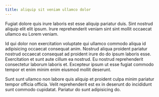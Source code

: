 ```yaml
---
title: aliquip sit veniam ullamco dolor
---
```


Fugiat dolore quis irure laboris est esse aliquip pariatur duis. Sint nostrud aliquip elit elit ipsum. Irure reprehenderit veniam sint sint mollit occaecat ullamco eu Lorem veniam.

Id qui dolor non exercitation voluptate qui ullamco commodo aliqua id adipisicing occaecat consequat anim. Nostrud aliqua proident pariatur nostrud occaecat consequat ad proident irure do do ipsum laboris esse. Exercitation et sunt aute cillum ea nostrud. Eu nostrud reprehenderit consectetur laborum laboris et. Excepteur ipsum ut esse fugiat commodo tempor et enim minim enim eiusmod mollit deserunt.

Sunt sunt ullamco non labore quis aliquip et proident culpa minim pariatur tempor officia officia. Velit reprehenderit est ex in deserunt do incididunt sunt commodo cupidatat. Pariatur do sunt adipisicing do.